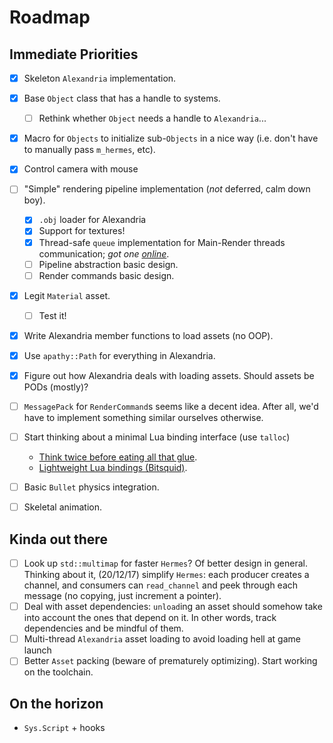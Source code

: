 # Roadmap

## Immediate Priorities
- [x] Skeleton `Alexandria` implementation.
- [x] Base `Object` class that has a handle to systems.
	+ [ ] Rethink whether `Object` needs a handle to `Alexandria`...
- [x] Macro for `Objects` to initialize sub-`Objects` in a nice way (i.e. don't have to manually pass `m_hermes`, etc).

- [x] Control camera with mouse
- [ ] "Simple" rendering pipeline implementation (_not_ deferred, calm down boy).
	+ [x] `.obj` loader for Alexandria
	+ [x] Support for textures!
	+ [x] Thread-safe `queue` implementation for Main-Render threads communication; *got one [online](http://www.moodycamel.com/blog/2014/a-fast-general-purpose-lock-free-queue-for-c++)*.
	+ [ ] Pipeline abstraction basic design.
	+ [ ] Render commands basic design.
- [x] Legit `Material` asset.
	+ [ ] Test it!
- [x] Write Alexandria member functions to load assets (no OOP).
- [x] Use `apathy::Path` for everything in Alexandria.
- [x] Figure out how Alexandria deals with loading assets. Should assets be PODs (mostly)?
- [ ] `MessagePack` for `RenderCommand`s seems like a decent idea. After all, we'd have to implement something similar ourselves otherwise.
- [ ] Start thinking about a minimal Lua binding interface (use `talloc`)
	+ [Think twice before eating all that glue](http://purplepwny.com/blog/binding_lua_to_c_think_twice_before_eating_that_glue.html).
	+ [Lightweight Lua bindings (Bitsquid)](http://bitsquid.blogspot.com.es/2011/06/lightweight-lua-bindings.html).
- [ ] Basic `Bullet` physics integration.
- [ ] Skeletal animation.

## Kinda out there
- [ ] Look up `std::multimap` for faster `Hermes`? Of better design in general. Thinking about it, (20/12/17) simplify `Hermes`: each producer creates a channel, and consumers can `read_channel` and peek through each message (no copying, just increment a pointer).
- [ ] Deal with asset dependencies: `unload`ing an asset should somehow take into account the ones that depend on it. In other words, track dependencies and be mindful of them.
- [ ] Multi-thread `Alexandria` asset loading to avoid loading hell at game launch
- [ ] Better `Asset` packing (beware of prematurely optimizing). Start working on the toolchain.

## On the horizon
- `Sys.Script` + hooks